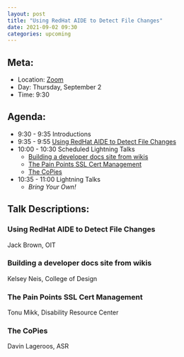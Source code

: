 ```yaml
---
layout: post
title: "Using RedHat AIDE to Detect File Changes"
date: 2021-09-02 09:30
categories: upcoming
---
```


## Meta:

- Location: [Zoom](https://z.umn.edu/cpmstream)
- Day: Thursday, September 2
- Time: 9:30

## Agenda:

- 9:30 - 9:35 Introductions
- 9:35 - 9:55 [Using RedHat AIDE to Detect File Changes](#using-redhat-aide-to-detect-file-changes)
- 10:00 - 10:30 Scheduled Lightning Talks
  - [Building a developer docs site from wikis](#building-a-developer-docs-site-from-wikis)
  - [The Pain Points SSL Cert Management](#the-pain-points-ssl-cert-management)
  - [The CoPies](#the-copies)
- 10:35 - 11:00 Lightning Talks
  - _Bring Your Own!_

## Talk Descriptions:

### Using RedHat AIDE to Detect File Changes
Jack Brown, OIT

### Building a developer docs site from wikis
Kelsey Neis, College of Design

### The Pain Points SSL Cert Management
Tonu Mikk, Disability Resource Center

### The CoPies
Davin Lageroos, ASR
